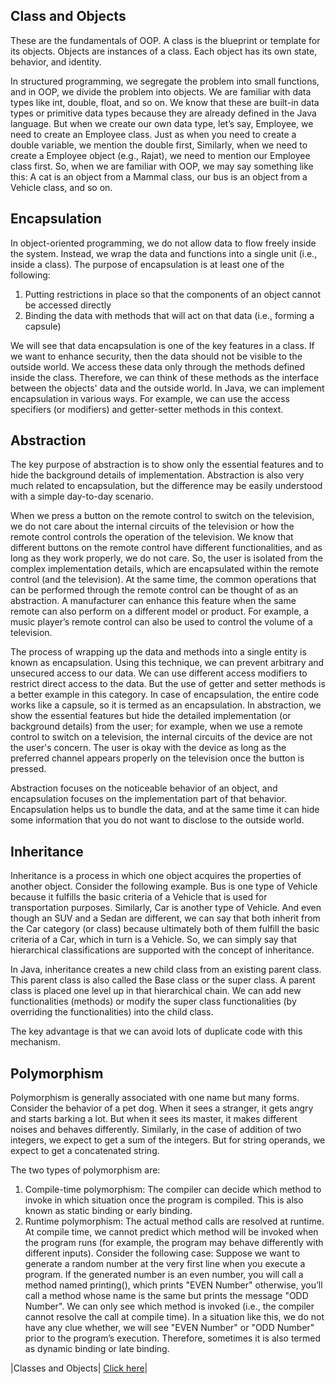 Class and Objects
-----------------------
These are the fundamentals of OOP. 
A class is the blueprint or template for its objects. 
Objects are instances of a class. Each object has its own state, behavior, and identity. 

In structured programming, we segregate the problem into small functions, and in OOP, we divide the problem into objects. 
We are familiar with data types like int, double, float, and so on. We know that these are built-in data types or primitive data types because they are already defined in the Java language. 
But when we create our own data type, let’s say, Employee, we need to create an Employee class. Just as when you need to create a double variable, we mention the double first,
Similarly, when we need to create a Employee object (e.g., Rajat), we need to mention our Employee class first. So, when we are familiar with OOP, we may say something like this: A
cat is an object from a Mammal class, our bus is an object from a Vehicle class, and so on.

Encapsulation
----------------

In object-oriented programming, we do not allow data to flow freely inside the
system. Instead, we wrap the data and functions into a single unit (i.e., inside a class). The
purpose of encapsulation is at least one of the following:
1) Putting restrictions in place so that the components of an object cannot be accessed directly
2) Binding the data with methods that will act on that data (i.e., forming a capsule)

We will see that data encapsulation is one of the key features in a class. If we
want to enhance security, then the data should not be visible to the outside world. We access these data only through the methods defined inside the class.
Therefore, we can think of these methods as the interface between the objects' data and the outside world.
In Java, we can implement encapsulation in various ways. For example, we can use the access specifiers (or modifiers) and getter-setter methods in this context.

Abstraction
------------

The key purpose of abstraction is to show only the essential features and to hide
the background details of implementation. 
Abstraction is also very much related to encapsulation, but the difference may be easily understood with a simple day-to-day
scenario.


When we press a button on the remote control to switch on the television, we do not care
about the internal circuits of the television or how the remote control controls the operation
of the television. 
We know that different buttons on the remote control have different functionalities, and as long as they work properly, we do not care. So, the user is isolated
from the complex implementation details, which are encapsulated within the remote control (and the television). 
At the same time, the common operations that can be performed through the remote control can be thought of as an abstraction. A manufacturer can
enhance this feature when the same remote can also perform on a different model or product. For example, a music player’s remote control can also be used to control the volume of a television.

The process of wrapping up the data and methods into a single entity is known as encapsulation.
Using this technique, we can prevent arbitrary and unsecured access to our data. 
We can use different access modifiers to restrict direct access to the data. But the use of getter and setter methods is a better example in this category. 
In case of encapsulation, the entire code works like a capsule, so it is termed as an encapsulation.
In abstraction, we show the essential features but hide the detailed implementation (or background details) from the user; 
for example, when we use a remote control to switch on a television, the internal circuits of the device are not the user's concern. 
The user is okay with the device as long as the preferred channel appears properly on the television once the button is pressed.

Abstraction focuses on the noticeable behavior of an object, and encapsulation focuses on the implementation part of that behavior. 
Encapsulation helps us to bundle the data, and at the same time it can hide some information that you do not want to disclose
to the outside world.

Inheritance
-----------
Inheritance is a process in which one object acquires the properties of another object. Consider the following example. 
Bus is one type of Vehicle because it fulfills the basic criteria of a Vehicle that is used for transportation purposes. 
Similarly, Car is another type of Vehicle. And even though an SUV and a Sedan are different, we can say that
both inherit from the Car category (or class) because ultimately both of them fulfill the basic criteria of a Car, which in turn is a Vehicle.
So, we can simply say that hierarchical classifications are supported with the concept of inheritance.

In Java, inheritance creates a new child class from an existing parent class. This parent class is also called the Base class or the super class.
A parent class is placed one level up in that hierarchical chain. We can add new functionalities (methods) or modify the super class
functionalities (by overriding the functionalities) into the child class. 

The key advantage is that we can avoid lots of duplicate code with this mechanism.

Polymorphism
------------
Polymorphism is generally associated with one name but many forms. Consider the behavior of a pet dog. When it sees a stranger, it gets angry and starts barking
a lot. But when it sees its master, it makes different noises and behaves differently. Similarly, in the case of addition of two integers, 
we expect to get a sum of the integers. But for string operands, we expect to get a concatenated string.

The two types of polymorphism are:

1) Compile-time polymorphism: 
   The compiler can decide which method to invoke in which situation once the program is
   compiled. This is also known as static binding or early binding.
2) Runtime polymorphism:
   The actual method calls are resolved at runtime. At compile time, we cannot predict which method will be
   invoked when the program runs (for example, the program may behave
   differently with different inputs). 
   Consider the following case: Suppose we want to generate a random number at the very first line when you
   execute a program. If the generated number is an even number, you
   will call a method named printing(), which prints "EVEN Number" otherwise, you’ll
   call a method whose name is the same but prints the message "ODD Number". We can only see which method is
   invoked (i.e., the compiler cannot resolve the call at compile time). In a situation like this, we do not have any clue whether, we will see
   "EVEN Number" or "ODD Number" prior to the program’s execution. Therefore, sometimes it is also termed as dynamic binding or late binding. 

|Classes and Objects| [Click here]()|